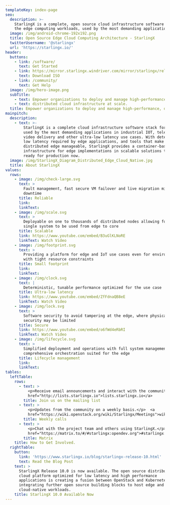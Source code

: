 ```yaml
---
templateKey: index-page
seo:
  description: >-
    StarlingX is a complete, open source cloud infrastructure software stack for
    the edge computing workloads, used by the most demanding applications.
  image: /img/android-chrome-192x192.png
  title: Open Source Edge Cloud Computing Architecture - StarlingX
  twitterUsername: '@starlingx'
  url: 'https://starlingx.io/'
header:
  buttons:
    - link: /software/
      text: Get Started
    - link: https://mirror.starlingx.windriver.com/mirror/starlingx/release/
      text: Download ISO
    - link: /community/
      text: Get Help
  image: /img/hero-image.png
  subTitle:
    - text: Empower organizations to deploy and manage high-performance,
    - text: distributed cloud infrastructure at scale.
  title: Empower organizations to deploy and manage high-performance, distributed cloud infrastructure at scale.
mainpitch:
  description:
    - text: >-
        StarlingX is a complete cloud infrastructure software stack for the edge
        used by the most demanding applications in industrial IOT, telecom,
        video delivery and other ultra-low latency use cases. With deterministic
        low latency required by edge applications, and tools that make
        distributed edge manageable, StarlingX provides a container-based
        infrastructure for edge implementations in scalable solutions that is
        ready for production now.
  image: /img/StarlingX_Diagram_Distributed_Edge_Cloud_Native.jpg
  title: About StarlingX
values:
  rows:
    - image: /img/check-large.svg
      text: >
        Fault management, fast secure VM failover and live migration minimizes
        downtime
      title: Reliable
      link: 
      linkText:
    - image: /img/scale.svg
      text: >
        Deployable on one to thousands of distributed nodes allowing for a
        single system to be used from edge to core
      title: Scalable
      link: https://www.youtube.com/embed/B3uGlKLNoRE
      linkText: Watch Video
    - image: /img/footprint.svg
      text: >
        Providing a platform for edge and IoT use cases even for environments
        with tight resource constraints
      title: Small footprint
      link: 
      linkText: 
    - image: /img/clock.svg
      text: |
        Deterministic, tunable performance optimized for the use case
      title: Ultra-low latency
      link: https://www.youtube.com/embed/ZfFdnaQB8eE
      linkText: Watch Video
    - image: /img/lock.svg
      text: >
        Software security to avoid tampering at the edge, where physical
        security may be limited
      title: Secure
      link: https://www.youtube.com/embed/o6fWd4eRbRI
      linkText: Watch Video
    - image: /img/lifecycle.svg
      text: >
        Simplified deployment and operations with full system management through
        comprehensive orchestration suited for the edge
      title: Lifecycle management
      link: 
      linkText: 
tables:
  leftTable:
    rows:
      - text: >
          <p>Receive email announcements and interact with the community.</p> <a
          href="http://lists.starlingx.io">lists.starlingx.io</a>
        title: Join us on the mailing list
      - text: >
          <p>Updates from the community on a weekly basis.</p>  <a
          href="https://wiki.openstack.org/wiki/Starlingx/Meetings">wiki.openstack.org/wiki/StarlingX/Meetings</a>
        title: Weekly calls
      - text: >
          <p>Chat with the project team and others using StarlingX.</p> <a
          href="https://matrix.to/#/#starlingx:opendev.org">#starlingx:opendev.org</a>
        title: Matrix
    title: How to Get Involved.
  rightTable:
    button:
      link: 'https://www.starlingx.io/blog/starlingx-release-10.html'
      text: Read the Blog Post
    text: >
      StarlingX Release 10.0 is now available. The open source distributed
      cloud platform optimized for low latency and high performance
      applications is creating a fusion between OpenStack and Kubernetes and
      integrating further open source building blocks to host edge and
      cloud-native workloads.
    title: StarlingX 10.0 Available Now
---
```


